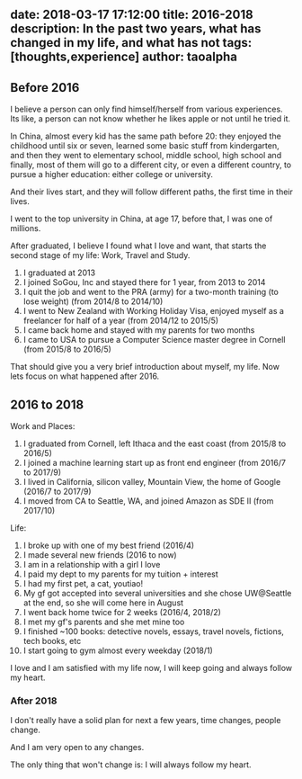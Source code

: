date: 2018-03-17 17:12:00
title: 2016-2018
description: In the past two years, what has changed in my life, and what has not
tags: [thoughts,experience]
author: taoalpha
---

## Before 2016

I believe a person can only find himself/herself from various experiences. Its like, a person can not know whether he likes apple or not until he tried it.

In China, almost every kid has the same path before 20: they enjoyed the childhood until six or seven, learned some basic stuff from kindergarten, and then they went to elementary school, middle school, high school and finally, most of them will go to a different city, or even a different country, to pursue a higher education: either college or university.

And their lives start, and they will follow different paths, the first time in their lives.

I went to the top university in China, at age 17, before that, I was one of millions.

After graduated, I believe I found what I love and want, that starts the second stage of my life: Work, Travel and Study.

1. I graduated at 2013
2. I joined SoGou, Inc and stayed there for 1 year, from 2013 to 2014
3. I quit the job and went to the PRA (army) for a two-month training (to lose weight) (from 2014/8 to 2014/10)
4. I went to New Zealand with Working Holiday Visa, enjoyed myself as a freelancer for half of a year (from 2014/12 to 2015/5)
5. I came back home and stayed with my parents for two months
6. I came to USA to pursue a Computer Science master degree in Cornell (from 2015/8 to 2016/5)

That should give you a very brief introduction about myself, my life. Now lets focus on what happened after 2016.

## 2016 to 2018

Work and Places:

1. I graduated from Cornell, left Ithaca and the east coast (from 2015/8 to 2016/5)
2. I joined a machine learning start up as front end engineer (from 2016/7 to 2017/9)
3. I lived in California, silicon valley, Mountain View, the home of Google (2016/7 to 2017/9)
4. I moved from CA to Seattle, WA, and joined Amazon as SDE II (from 2017/10)

Life:

1. I broke up with one of my best friend (2016/4)
2. I made several new friends (2016 to now)
3. I am in a relationship with a girl I love
4. I paid my dept to my parents for my tuition + interest
5. I had my first pet, a cat, youtiao!
6. My gf got accepted into several universities and she chose UW@Seattle at the end, so she will come here in August
7. I went back home twice for 2 weeks (2016/4, 2018/2)
8. I met my gf's parents and she met mine too
9. I finished ~100 books: detective novels, essays, travel novels, fictions, tech books, etc
10. I start going to gym almost every weekday (2018/1)

I love and I am satisfied with my life now, I will keep going and always follow my heart.

### After 2018

I don't really have a solid plan for next a few years, time changes, people change.

And I am very open to any changes.

The only thing that won't change is: I will always follow my heart.